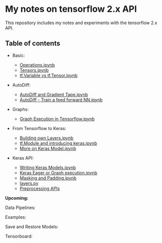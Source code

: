 # My notes on tensorflow 2.x API

This repository includes my notes and experiments with the tensorflow 2.x API.

## Table of contents

* Basic:
    * [Operations.ipynb](http://nbviewer.jupyter.org/github/mandalbiswadip/Tensorflow_notes/blob/master/Basic/Operations.ipynb)
    * [Tensors.ipynb](http://nbviewer.jupyter.org/github/mandalbiswadip/Tensorflow_notes/blob/master/Basic/Tensors.ipynb)
    * [tf.Variable vs tf.Tensor.ipynb](http://nbviewer.jupyter.org/github/mandalbiswadip/Tensorflow_notes/blob/master/Basic/tf.Variable%20vs%20tf.Tensor.ipynb)

* AutoDiff:
    * [AutoDiff and Gradient Tape.ipynb](http://nbviewer.jupyter.org/github/mandalbiswadip/Tensorflow_notes/blob/master/AutoDiff/AutoDiff%20and%20Gradient%20Tape.ipynb)
    * [AutoDiff - Train a feed forward NN.ipynb](http://nbviewer.jupyter.org/github/mandalbiswadip/Tensorflow_notes/blob/master/AutoDiff/AutoDiff%20-%20Train%20a%20feed%20forward%20NN.ipynb)

* Graphs:
    * [Graph Execution in Tensorflow.ipynb](http://nbviewer.jupyter.org/github/mandalbiswadip/Tensorflow_notes/blob/master/Graphs/Graph%20Execution%20with%20tf.function.ipynb)

* From Tensorflow to Keras:
    * [Building own Layers.ipynb](http://nbviewer.jupyter.org/github/mandalbiswadip/Tensorflow_notes/blob/master/From%20Tensorflow%20to%20Keras/Building%20own%20Layers.ipynb)
    * [tf.Module and introducing keras.ipynb](http://nbviewer.jupyter.org/github/mandalbiswadip/Tensorflow_notes/blob/master/From%20Tensorflow%20to%20Keras/tf.Module%20and%20introducing%20keras.ipynb)
    * [More on Keras Model.ipynb](http://nbviewer.jupyter.org/github/mandalbiswadip/Tensorflow_notes/blob/master/From%20Tensorflow%20to%20Keras/More%20on%20Keras%20Model.ipynb)
    
* Keras API:
    * [Writing Keras Models.ipynb](http://nbviewer.jupyter.org/github/mandalbiswadip/Tensorflow_notes/blob/master/Keras%20API/Writing%20Keras%20Models.ipynb)
    * [Keras Eager or Graph execution.ipynb](http://nbviewer.jupyter.org/github/mandalbiswadip/Tensorflow_notes/blob/master/Keras%20API/Keras%20Eager%20or%20Graph%20execution.ipynb)
    * [Masking and Padding.ipynb](http://nbviewer.jupyter.org/github/mandalbiswadip/Tensorflow_notes/blob/master/Keras%20API/Masking%20and%20Padding.ipynb)
    * [layers.py](https://github.com/mandalbiswadip/Tensorflow_notes/blob/master/Keras%20API/layers.py)
    * [Preprocessing APIs](http://nbviewer.jupyter.org/github/mandalbiswadip/Tensorflow_notes/blob/master/Keras%20API/preprocessing%20APIs.ipynb)

**Upcoming:**

Data Pipelines:

Examples:

Save and Restore Models:

Tensorboard:



